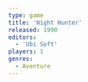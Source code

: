 ```yaml
---
type: game
title: 'Night Hunter'
released: 1990
editors: 
  - 'Ubi Soft'
players: 1
genres:
  - Aventure
---
```

